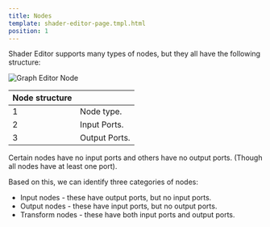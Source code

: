 ```yaml
---
title: Nodes
template: shader-editor-page.tmpl.html
position: 1
---
```


Shader Editor supports many types of nodes, but they all have the following structure:

![Graph Editor Node][1]

| Node structure | |
|---|---|
| 1 | Node type. |
| 2 | Input Ports. |
| 3 | Output Ports. |

Certain nodes have no input ports and others have no output ports. (Though all nodes have at least one port).

Based on this, we can identify three categories of nodes:
- Input nodes - these have output ports, but no input ports.
- Output nodes - these have input ports, but no output ports.
- Transform nodes - these have both input ports and output ports.

[1]: /images/shader-editor/graph-editor-node.png
